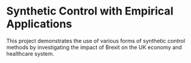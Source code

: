 # Synthetic Control with Empirical Applications

This project demonstrates the use of various forms of synthetic control methods by investigating the impact of Brexit on the UK economy and healthcare system.




